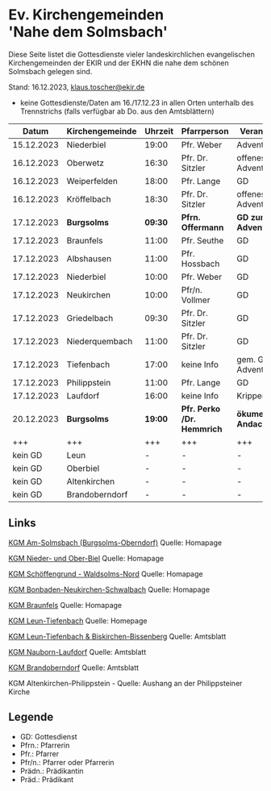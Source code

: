 # Ev. Kirchengemeinden<br>'Nahe dem Solmsbach'
Diese Seite listet die Gottesdienste vieler landeskirchlichen evangelischen Kirchengemeinden
der EKIR und der EKHN die nahe dem schönen Solmsbach gelegen sind.

Stand: 16.12.2023, klaus.toscher@ekir.de
- keine Gottesdienste/Daten am 16./17.12.23 in allen Orten unterhalb des Trennstrichs (falls verfügbar ab Do. aus den Amtsblättern)

Datum        | Kirchengemeinde | Uhrzeit    | Pfarrperson       | Veranstaltung |
------------ | --------------- | ---------- | ----------------- | ------------- |
15.12.2023   | Niederbiel      | 19:00      | Pfr. Weber        | Adventsandacht |
16.12.2023   | Oberwetz        | 16:30      | Pfr. Dr. Sitzler  | offenes Adventssingen |
16.12.2023   | Weiperfelden    | 18:00      | Pfr. Lange        | GD            |
16.12.2023   | Kröffelbach     | 18:30      | Pfr. Dr. Sitzler  | offenes Adventssingen |
17.12.2023   | **Burgsolms**   | **09:30**  | **Pfrn. Offermann**  | **GD zum dritten Advent** |
17.12.2023   | Braunfels       | 11:00      | Pfr. Seuthe       | GD            |
17.12.2023   | Albshausen      | 11:00      | Pfr. Hossbach     | GD            |
17.12.2023   | Niederbiel      | 10:00      | Pfr. Weber        | GD            |
17.12.2023   | Neukirchen      | 10:00      | Pfr/n. Vollmer    | GD            |
17.12.2023   | Griedelbach     | 09:30      | Pfr. Dr. Sitzler  | GD            |
17.12.2023   | Niederquembach  | 11:00      | Pfr. Dr. Sitzler  | GD            |
17.12.2023   | Tiefenbach      | 17:00      | keine Info        | gem. GD zum 3. Advent  |
17.12.2023   | Philippstein    | 11:00      | Pfr. Lange        | GD            |
17.12.2023   | Laufdorf        | 16:00      | keine Info        | Krippenspiel  |
20.12.2023   | **Burgsolms**   | **19:00**  | **Pfr. Perko /Dr. Hemmrich**  | **ökumenische Andacht**    |
+++          | +++             | +++        | +++               | +++           |
kein GD      | Leun            | -          | -                 | -             |
kein GD      | Oberbiel        | -          | -                 | -             |
kein GD      | Altenkirchen    | -          | -                 | -             |
kein GD      | Brandoberndorf  | -          | -                 | -             |



## Links

[KGM Am-Solmsbach (Burgsolms-Oberndorf)](https://burgsolms.ekir.de) Quelle: Homapage

[KGM Nieder- und Ober-Biel](http://www.kirche-niederbiel.de/termine) Quelle: Homapage

[KGM Schöffengrund - Waldsolms-Nord](https://schoeffengrund-waldsolms.ekir.de) Quelle: Homapage

[KGM Bonbaden-Neukirchen-Schwalbach](https://www.evangelisch-bonbaden-schwalbach-neukirchen.de/gottesdienste/) Quelle: Homapage

[KGM Braunfels](https://www.evangelisch-in-braunfels.de) Quelle: Homapage

[KGM Leun-Tiefenbach](http://evangelische-kirchengemeinde-leun.de/gottesdiensplan/) Quelle: Homepage

[KGM Leun-Tiefenbach & Biskirchen-Bissenberg](https://ol.wittich.de/titel/1108/) Quelle: Amtsblatt

[KGM Nauborn-Laufdorf](https://ol.wittich.de/titel/1161/) Quelle: Amtsblatt

[KGM Brandoberndorf](https://ol.wittich.de/titel/1212/) Quelle: Amtsblatt

KGM Altenkirchen-Philippstein - Quelle: Aushang an der Philippsteiner Kirche

## Legende
- GD: Gottesdienst
- Pfrn.: Pfarrerin
- Pfr.: Pfarrer
- Pfr/n.: Pfarrer oder Pfarrerin
- Prädn.: Prädikantin
- Präd.: Prädikant

